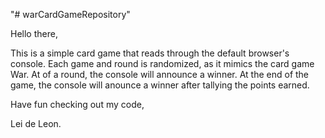 "# warCardGameRepository" 


Hello there, 


This is a simple card game that reads through the default browser's console. 
Each game and round is randomized, as it mimics the card game War. At of a round, the console will announce a winner.
At the end of the game, the console will anounce a winner after tallying the points earned. 


Have fun checking out my code,


Lei de Leon.
